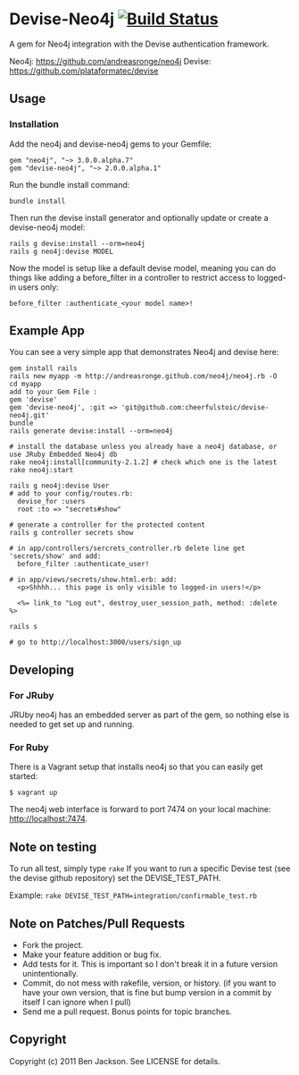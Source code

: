 # Devise-Neo4j [![Build Status](https://secure.travis-ci.org/andreasronge/devise-neo4j.png?branch=master)](http://travis-ci.org/andreasronge/devise-neo4j)

A gem for Neo4j integration with the Devise authentication framework.

Neo4j: https://github.com/andreasronge/neo4j Devise:
https://github.com/plataformatec/devise

## Usage

### Installation

Add the neo4j and devise-neo4j gems to your Gemfile:

    gem "neo4j", "~> 3.0.0.alpha.7"
    gem "devise-neo4j", "~> 2.0.0.alpha.1"

Run the bundle install command:

    bundle install

Then run the devise install generator and optionally update or create a
devise-neo4j model:

    rails g devise:install --orm=neo4j
    rails g neo4j:devise MODEL

Now the model is setup like a default devise model, meaning you can do things
like adding a before_filter in a controller to restrict access to logged-in
users only:

    before_filter :authenticate_<your model name>!

## Example App

You can see a very simple app that demonstrates Neo4j and devise here:

    gem install rails
    rails new myapp -m http://andreasronge.github.com/neo4j/neo4j.rb -O
    cd myapp
    add to your Gem File :
    gem 'devise'
    gem 'devise-neo4j', :git => 'git@github.com:cheerfulstoic/devise-neo4j.git'
    bundle
    rails generate devise:install --orm=neo4j

    # install the database unless you already have a neo4j database, or use JRuby Embedded Neo4j db
    rake neo4j:install[community-2.1.2] # check which one is the latest
    rake neo4j:start

    rails g neo4j:devise User
    # add to your config/routes.rb:
      devise_for :users
      root :to => "secrets#show"

    # generate a controller for the protected content
    rails g controller secrets show

    # in app/controllers/sercrets_controller.rb delete line get 'secrets/show' and add:
      before_filter :authenticate_user!

    # in app/views/secrets/show.html.erb: add:
      <p>Shhhh... this page is only visible to logged-in users!</p>

      <%= link_to "Log out", destroy_user_session_path, method: :delete  %>

    rails s

    # go to http://localhost:3000/users/sign_up

## Developing

### For JRuby

JRUby neo4j has an embedded server as part of the gem, so nothing else is
needed to get set up and running.

### For Ruby

There is a Vagrant setup that installs neo4j so that you can easily get
started:

    $ vagrant up

The neo4j web interface is forward to port 7474 on your local machine:
[http://localhost:7474](http://localhost:7474).

## Note on testing

To run all test, simply type `rake` If you want to run a specific Devise test
(see the devise github repository) set the DEVISE_TEST_PATH.

Example: ``` rake DEVISE_TEST_PATH=integration/confirmable_test.rb ```

## Note on Patches/Pull Requests

*   Fork the project.
*   Make your feature addition or bug fix.
*   Add tests for it. This is important so I don't break it in a future
    version unintentionally.
*   Commit, do not mess with rakefile, version, or history. (if you want to
    have your own version, that is fine but bump version in a commit by itself
    I can ignore when I pull)
*   Send me a pull request. Bonus points for topic branches.


## Copyright

Copyright (c) 2011 Ben Jackson. See LICENSE for details.
